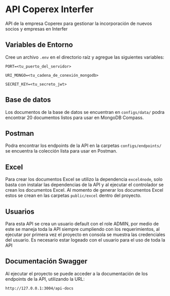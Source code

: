 # API Coperex Interfer

API de la empresa Coperex para gestionar la incorporación de nuevos socios y empresas en Interfer

## Variables de Entorno

Cree un archivo `.env` en el directorio raíz y agregue las siguientes variables:

```
PORT=<tu_puerto_del_servidor>

URI_MONGO=<tu_cadena_de_conexión_mongodb>

SECRET_KEY=<tu_secreto_jwt>
```

## Base de datos

Los documentos de la base de datos se encuentran en `configs/data/` podra encontrar 20 documentos listos para usar en MongoDB Compass.

## Postman

Podra encontrar los endpoints de la API en la carpetas `configs/endpoints/` se encuentra la colección lista para usar en Postman.

## Excel

Para crear los documentos Excel se utilizo la dependencia `excel4node`, solo basta con instalar las dependencias de la API y al ejecutar el controlador se crean los documentos Excel.
Al momento de generar los documentos Excel estos se crean en las carpetas `public/excel` dentro del proyecto.

## Usuarios

Para esta API se crea un usuario default con el role ADMIN, por medio de este se maneja toda la API siempre cumpliendo con los requerimientos, al ejecutar por primera vez el proyecto en consola se muestra las credenciales del usuario. Es necesario estar logeado con el usuario para el uso de toda la API

## Documentación Swagger

Al ejecutar el proyecto se puede acceder a la documentación de los endpoints de la API, utilizando la URL:
```
http://127.0.0.1:3004/api-docs
```